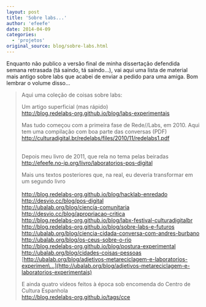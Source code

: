 ```yaml
---
layout: post
title: 'Sobre labs...'
author: 'efeefe'
date: 2014-04-09
categories:
  - 'projetos'
original_source: blog/sobre-labs.html
---
```


Enquanto não publico a versão final de minha dissertação defendida semana retrasada (tá saindo, tá saindo\...), vai aqui uma lista de material mais antigo sobre labs que acabei de enviar a pedido para uma amiga. Bom lembrar o volume disso\...

> <div>
>
> <div>
>
> <div>
>
> Aqui uma coleção de coisas sobre labs:
>
> </div>
>
> Um artigo superficial (mas rápido)\
> <http://blog.redelabs-org.github.io/blog/labs-experimentais>
>
> </div>
>
> <div>
>
> Mas tudo começou com a primeira fase de Rede//Labs, em 2010. Aqui tem uma compilação com boa parte das conversas (PDF)\
> <http://culturadigital.br/redelabs/files/2010/11/redelabs1.pdf>
>
> </div>
>
> <div>
>
> \
> Depois meu livro de 2011, que rela no tema pelas beiradas\
> <http://efeefe.no-ip.org/livro/laboratorios-pos-digital>
>
> </div>
>
> Mais uns textos posteriores que, na real, eu deveria transformar em um segundo livro\
> \
> <http://blog.redelabs-org.github.io/blog/hacklab-enredado>\
> <http://desvio.cc/blog/pos-digital>\
> <http://ubalab.org/blog/ciencia-comunitaria>\
> <http://desvio.cc/blog/apropriacao-critica>\
> <http://blog.redelabs-org.github.io/blog/labx-festival-culturadigitalbr>\
> <http://blog.redelabs-org.github.io/blog/sobre-labs-e-futuros>\
> <http://ubalab.org/blog/ciencia-cidada-conversa-com-andres-burbano>\
> <http://ubalab.org/blog/os-ceus-sobre-o-rio>\
> <http://blog.redelabs-org.github.io/blog/postura-experimental>\
> <http://ubalab.org/blog/cidades-coisas-pessoas>\
> [http://ubalab.org/blog/adjetivos-metareciclagem-e-laboratorios-experimen\...](http://ubalab.org/blog/adjetivos-metareciclagem-e-laboratorios-experimentais)
>
> </div>
>
> E ainda quatro vídeos feitos à época sob encomenda do Centro de Cultura Espanhola\
> <http://blog.redelabs-org.github.io/tags/cce>
